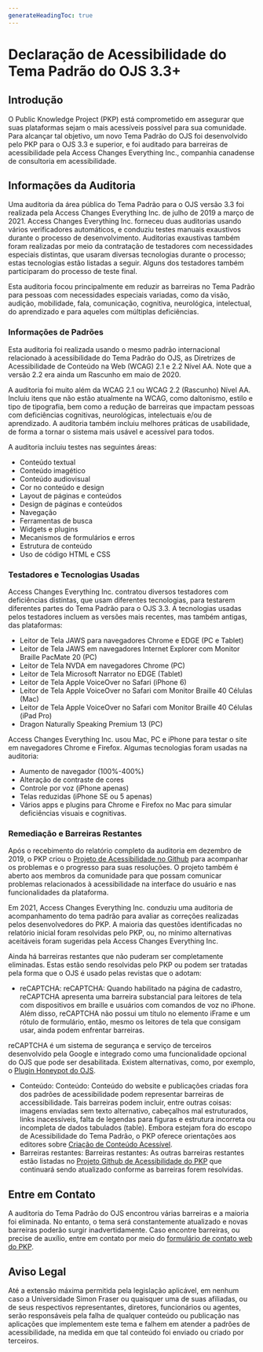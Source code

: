 ```yaml
---
generateHeadingToc: true
---
```


# Declaração de Acessibilidade do Tema Padrão do OJS 3.3+

## Introdução

O Public Knowledge Project (PKP) está comprometido em assegurar que suas plataformas sejam o mais acessíveis possível para sua comunidade. Para alcançar tal objetivo, um novo Tema Padrão do OJS foi desenvolvido pelo PKP para o OJS 3.3 e superior, e foi auditado para barreiras de acessibilidade pela Access Changes Everything Inc., companhia canadense de consultoria em acessibilidade.

## Informações da Auditoria

Uma auditoria da área pública do Tema Padrão para o OJS versão 3.3 foi realizada pela Access Changes Everything Inc. de julho de 2019 a março de 2021. Access Changes Everything Inc. forneceu duas auditorias usando vários verificadores automáticos, e conduziu testes manuais exaustivos durante o processo de desenvolvimento. Auditorias exaustivas também foram realizadas por meio da contratação de testadores com necessidades especiais distintas, que usaram diversas tecnologias durante o processo; estas tecnologias estão listadas a seguir. Alguns dos testadores também participaram do processo de teste final.

Esta auditoria focou principalmente em reduzir as barreiras no Tema Padrão para pessoas com necessidades especiais variadas, como da visão, audição, mobilidade, fala, comunicação, cognitiva, neurológica, intelectual, do aprendizado e para aqueles com múltiplas deficiências.

### Informações de Padrões

Esta auditoria foi realizada usando o mesmo padrão internacional relacionado à acessibilidade do Tema Padrão do OJS, as Diretrizes de Acessibilidade de Conteúdo na Web (WCAG) 2.1 e 2.2 Nível AA. Note que a versão 2.2 era ainda um Rascunho em maio de 2020.

A auditoria foi muito além da WCAG 2.1 ou WCAG 2.2 (Rascunho) Nível AA. Incluiu itens que não estão atualmente na WCAG, como daltonismo, estilo e tipo de tipografia, bem como a redução de barreiras que impactam pessoas com deficiências cognitivas, neurológicas, intelectuais e/ou de aprendizado. A auditoria também incluiu melhores práticas de usabilidade, de forma a tornar o sistema mais usável e acessível para todos.

A auditoria incluiu testes nas seguintes áreas:

- Conteúdo textual
- Conteúdo imagético
- Conteúdo audiovisual
- Cor no conteúdo e design
- Layout de páginas e conteúdos
- Design de páginas e conteúdos
- Navegação
- Ferramentas de busca
- Widgets e plugins
- Mecanismos de formulários e erros
- Estrutura de conteúdo
- Uso de código HTML e CSS

### Testadores e Tecnologias Usadas

Access Changes Everything Inc. contratou diversos testadores com deficiências distintas, que usam diferentes tecnologias, para testarem diferentes partes do Tema Padrão para o OJS 3.3. A tecnologias usadas pelos testadores incluem as versões mais recentes, mas também antigas, das plataformas:

- Leitor de Tela JAWS para navegadores Chrome e EDGE (PC e Tablet)
- Leitor de Tela JAWS em navegadores Internet Explorer com Monitor Braille PacMate 20 (PC)
- Leitor de Tela NVDA em navegadores Chrome (PC)
- Leitor de Tela Microsoft Narrator no EDGE (Tablet)
- Leitor de Tela Apple VoiceOver no Safari (iPhone 6)
- Leitor de Tela Apple VoiceOver no Safari com Monitor Braille 40 Células (Mac)
- Leitor de Tela Apple VoiceOver no Safari com Monitor Braille 40 Células (iPad Pro)
- Dragon Naturally Speaking Premium 13 (PC)

Access Changes Everything Inc. usou Mac, PC e iPhone para testar o site em navegadores Chrome e Firefox. Algumas tecnologias foram usadas na auditoria:

- Aumento de navegador (100%-400%)
- Alteração de contraste de cores
- Controle por voz (iPhone apenas)
- Telas reduzidas (iPhone SE ou 5 apenas)
- Vários apps e plugins para Chrome e Firefox no Mac para simular deficiências visuais e cognitivas.

### Remediação e Barreiras Restantes

Após o recebimento do relatório completo da auditoria em dezembro de 2019, o PKP criou o [Projeto de Acessibilidade no Github](https://github.com/pkp/pkp-lib/projects/16) para acompanhar os problemas e o progresso para suas resoluções. O projeto também é aberto aos membros da comunidade para que possam comunicar problemas relacionados à acessibilidade na interface do usuário e nas funcionalidades da plataforma.

Em 2021, Access Changes Everything Inc. conduziu uma auditoria de acompanhamento do tema padrão para avaliar as correções realizadas pelos desenvolvedores do PKP. A maioria das questões identificadas no relatório inicial foram resolvidas pelo PKP, ou, no mínimo alternativas aceitáveis foram sugeridas pela Access Changes Everything Inc.

Ainda há barreiras restantes que não puderam ser completamente eliminadas. Estas estão sendo resolvidas pelo PKP ou podem ser tratadas pela forma que o OJS é usado pelas revistas que o adotam:

- reCAPTCHA: reCAPTCHA: Quando habilitado na página de cadastro, reCAPTCHA apresenta uma barreira substancial para leitores de tela com dispositivos em braille e usuários com comandos de voz no iPhone. Além disso, reCAPTCHA não possui um título no elemento iFrame e um rótulo de formulário, então, mesmo os leitores de tela que consigam usar, ainda podem enfrentar barreiras.

reCAPTCHA é um sistema de segurança e serviço de terceiros desenvolvido pela Google e integrado como uma funcionalidade opcional do OJS que pode ser desabilitada. Existem alternativas, como, por exemplo, o [Plugin Honeypot do OJS](https://github.com/ulsdevteam/pkp-formHoneypot).

- Conteúdo: Conteúdo: Conteúdo do website e publicações criadas fora dos padrões de acessibilidade podem representar barreiras de accessibilidade. Tais barreiras podem incluir, entre outras coisas: imagens enviadas sem texto alternativo, cabeçalhos mal estruturados, links inacessíveis, falta de legendas para figuras  e estrutura incorreta ou incompleta de dados tabulados (table). Embora estejam fora do escopo de Acessibilidade do Tema Padrão, o PKP oferece orientações aos editores sobre [Criação de Conteúdo Acessível](https://docs.pkp.sfu.ca/accessible-content/).
- Barreiras restantes: Barreiras restantes: As outras barreiras restantes estão listadas no [Projeto Github de Acessibilidade do PKP](https://github.com/pkp/pkp-lib/projects/16) que continuará sendo atualizado conforme as barreiras forem resolvidas.

## Entre em Contato

A auditoria do Tema Padrão do OJS encontrou várias barreiras e a maioria foi eliminada. No entanto, o tema será constantemente atualizado e novas barreiras poderão surgir inadvertidamente. Caso encontre barreiras, ou precise de auxílio, entre em contato por meio do [formulário de contato web do PKP](https://pkp.sfu.ca/contact-us/).

## Aviso Legal

Até a extensão máxima permitida pela legislação aplicável, em nenhum caso a Universidade Simon Fraser ou quaisquer uma de suas afiliadas, ou de seus respectivos representantes, diretores, funcionários ou agentes, serão responsáveis pela falha de qualquer conteúdo ou publicação nas aplicações que implementem este tema e falhem em atender a padrões de acessibilidade, na medida em que tal conteúdo foi enviado ou criado por terceiros.
